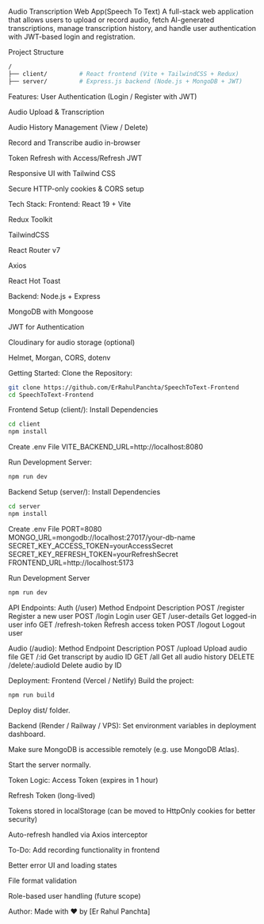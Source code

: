 Audio Transcription Web App(Speech To Text)
A full-stack web application that allows users to upload or record audio, fetch AI-generated transcriptions, manage transcription history, and handle user authentication with JWT-based login and registration.

Project Structure
```bash
/
├── client/         # React frontend (Vite + TailwindCSS + Redux)
├── server/         # Express.js backend (Node.js + MongoDB + JWT)
```
Features:
User Authentication (Login / Register with JWT)

Audio Upload & Transcription

Audio History Management (View / Delete)

Record and Transcribe audio in-browser

Token Refresh with Access/Refresh JWT

Responsive UI with Tailwind CSS

Secure HTTP-only cookies & CORS setup

Tech Stack:
Frontend:
React 19 + Vite

Redux Toolkit

TailwindCSS

React Router v7

Axios

React Hot Toast

Backend:
Node.js + Express

MongoDB with Mongoose

JWT for Authentication

Cloudinary for audio storage (optional)

Helmet, Morgan, CORS, dotenv

Getting Started:
Clone the Repository:
```bash
git clone https://github.com/ErRahulPanchta/SpeechToText-Frontend
cd SpeechToText-Frontend
```

Frontend Setup (client/):
Install Dependencies
```bash
cd client
npm install
```

Create .env File
VITE_BACKEND_URL=http://localhost:8080

Run Development Server:
```bash
npm run dev
```
Backend Setup (server/):
Install Dependencies
```bash
cd server
npm install
```

Create .env File
PORT=8080
MONGO_URL=mongodb://localhost:27017/your-db-name
SECRET_KEY_ACCESS_TOKEN=yourAccessSecret
SECRET_KEY_REFRESH_TOKEN=yourRefreshSecret
FRONTEND_URL=http://localhost:5173

Run Development Server
```bash
npm run dev
```
API Endpoints:
Auth (/user)
Method	Endpoint	      Description
POST	/register	      Register a new user
POST	/login	Login     user
GET	    /user-details	  Get logged-in user info
GET	    /refresh-token	  Refresh access token
POST	/logout	Logout    user

Audio (/audio):
Method	  Endpoint	         Description
POST	  /upload	         Upload audio file
GET	      /:id	             Get transcript by audio ID
GET	      /all	             Get all audio history
DELETE	  /delete/:audioId	 Delete audio by ID

Deployment:
Frontend (Vercel / Netlify)
Build the project:

```bash
npm run build
```
Deploy dist/ folder.

Backend (Render / Railway / VPS):
Set environment variables in deployment dashboard.

Make sure MongoDB is accessible remotely (e.g. use MongoDB Atlas).

Start the server normally.

Token Logic:
Access Token (expires in 1 hour)

Refresh Token (long-lived)

Tokens stored in localStorage (can be moved to HttpOnly cookies for better security)

Auto-refresh handled via Axios interceptor

To-Do:
 Add recording functionality in frontend

 Better error UI and loading states

 File format validation

 Role-based user handling (future scope)

Author:
Made with ❤️ by [Er Rahul Panchta]
